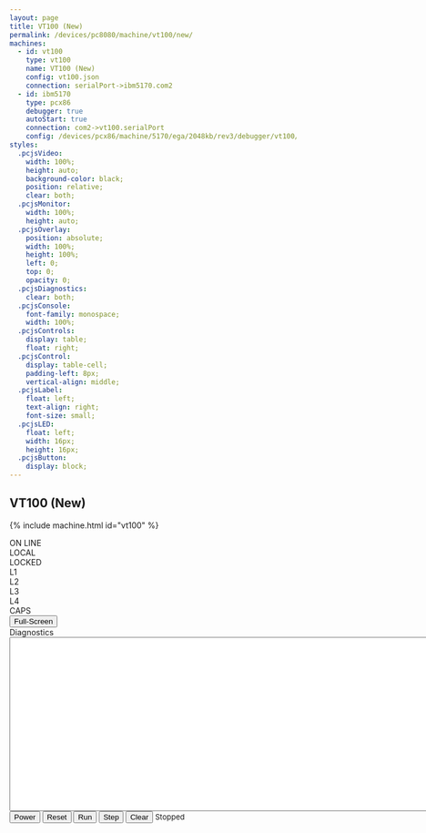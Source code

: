 ```yaml
---
layout: page
title: VT100 (New)
permalink: /devices/pc8080/machine/vt100/new/
machines:
  - id: vt100
    type: vt100
    name: VT100 (New)
    config: vt100.json
    connection: serialPort->ibm5170.com2
  - id: ibm5170
    type: pcx86
    debugger: true
    autoStart: true
    connection: com2->vt100.serialPort
    config: /devices/pcx86/machine/5170/ega/2048kb/rev3/debugger/vt100/machine.xml
styles:
  .pcjsVideo:
    width: 100%;
    height: auto;
    background-color: black;
    position: relative;
    clear: both;
  .pcjsMonitor:
    width: 100%;
    height: auto;
  .pcjsOverlay:
    position: absolute;
    width: 100%;
    height: 100%;
    left: 0;
    top: 0;
    opacity: 0;
  .pcjsDiagnostics:
    clear: both;
  .pcjsConsole:
    font-family: monospace;
    width: 100%;
  .pcjsControls:
    display: table;
    float: right;
  .pcjsControl:
    display: table-cell;
    padding-left: 8px;
    vertical-align: middle;
  .pcjsLabel:
    float: left;
    text-align: right;
    font-size: small;
  .pcjsLED:
    float: left;
    width: 16px;
    height: 16px;
  .pcjsButton:
    display: block;
---
```


VT100 (New)
-----------

{% include machine.html id="vt100" %}

<div id="vt100">
  <div class="pcjsControls">
    <div class="pcjsControl"><div class="pcjsLabel">ON LINE</div><div class="pcjsLED" id="ledOnline"></div></div>
    <div class="pcjsControl"><div class="pcjsLabel">LOCAL</div><div class="pcjsLED" id="ledLocal"></div></div>
    <div class="pcjsControl"><div class="pcjsLabel">LOCKED</div><div class="pcjsLED" id="ledLocked"></div></div>
    <div class="pcjsControl"><div class="pcjsLabel">L1</div><div class="pcjsLED" id="led1"></div></div>
    <div class="pcjsControl"><div class="pcjsLabel">L2</div><div class="pcjsLED" id="led2"></div></div>
    <div class="pcjsControl"><div class="pcjsLabel">L3</div><div class="pcjsLED" id="led3"></div></div>
    <div class="pcjsControl"><div class="pcjsLabel">L4</div><div class="pcjsLED" id="led4"></div></div>
    <div class="pcjsControl"><div class="pcjsLabel">CAPS</div><div class="pcjsLED" id="ledCaps"></div></div>
  </div>
  <div id="videoVT100" class="pcjsVideo"></div>
  <div class="pcjsControls">
    <div class="pcjsControl"><button class="pcjsButton" id="zoomVT100">Full-Screen</button></div>
  </div>
</div>
<div class="pcjsDiagnostics">
  <div>
    <div>Diagnostics</div>
    <textarea id="printVT100" class="pcjsConsole" cols="128" rows="20" spellcheck="false"></textarea>
  </div>
  <button id="powerVT100">Power</button>
  <button id="resetVT100">Reset</button>
  <button id="runVT100">Run</button>
  <button id="stepVT100">Step</button>
  <button id="clearVT100">Clear</button>
  <span id="speedVT100" style="font-size:small">Stopped</span>
</div>
